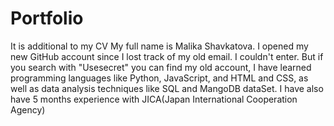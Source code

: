 # Portfolio
It is additional to my CV
 My full name is Malika Shavkatova.
 I opened my new GitHub account since I lost track of my old email. I couldn't enter. But if you search with "Usesecret" you can find my old account, I have learned programming languages like Python, JavaScript, and HTML and CSS, as well as data analysis techniques like SQL and MangoDB dataSet.
 I have also have 5 months experience with JICA(Japan International Cooperation Agency)
 
